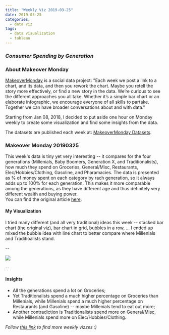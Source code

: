 ```yaml
---
title: "Weekly Viz 2019-03-25"
date: 2019-03-25
categories:
  - data viz
tags:
  - data visualization
  - tableau
---
```


### *Consumer Spending by Generation*


### About Makeover Monday

[MakeoverMonday](http://www.makeovermonday.co.uk/) is a social data project:
"Each week we post a link to a chart, and its data, and then you rework the chart.
Maybe you retell the story more effectively, or find a new story in the data.
We’re curious to see the different approaches you all take. Whether it’s a simple bar chart or an elaborate infographic, we encourage everyone of all skills to partake.
Together we can have broader conversations about and with data."

Starting from Jan 08, 2018, I decided to put aside one hour on Monday weekly to create some visualization and find some insights from the data.

The datasets are published each week at: [MakeoverMonday Datasets](http://www.makeovermonday.co.uk/data/).

### Makeover Monday 20190325

This week's data is tiny yet very interesting -- it compares for the four generations (Millenials, Baby Boomers, Generation X, and Traditionalists), how much they spend on Groceries, General/Misc, Restaurants, Elec/Hobbies/Clothing, Gasoline, and Pharamacies. The data is presented as % of money spent on each category by rach generation, so it always adds up to 100% for each generation. This makes it more comparable among the generations, as they have different age and thus definitely very different wealth and buying power.  
You can find the original article [here](https://finance.yahoo.com/news/chart-reveals-huge-difference-millennials-201133732.html).

#### My Visualization

I tried many different (and all very traditional) ideas this week -- stacked bar chart (the original viz), bar chart in grid, bubbles in a row, ... I ended up mixed the bubble idea with line chart to better compare where Millenials and Traditioalists stand.  

--  
<div class='tableauPlaceholder' id='viz1553581469275' style='position: relative'>
<noscript><a href='#'>
  <img alt=' ' src='https:&#47;&#47;public.tableau.com&#47;static&#47;images&#47;Ma&#47;MakeOverMonday20190325_15535807693430&#47;ConsumerSpendingbyGeneration&#47;1_rss.png' style='border: none' />
</a></noscript>
<object class='tableauViz'  style='display:none;'>
  <param name='host_url' value='https%3A%2F%2Fpublic.tableau.com%2F' /> 
  <param name='embed_code_version' value='3' />
  <param name='site_root' value='' />
  <param name='name' value='MakeOverMonday20190325_15535807693430&#47;ConsumerSpendingbyGeneration' />
  <param name='tabs' value='no' />
  <param name='toolbar' value='yes' />
  <param name='static_image' value='https:&#47;&#47;public.tableau.com&#47;static&#47;images&#47;Ma&#47;MakeOverMonday20190325_15535807693430&#47;ConsumerSpendingbyGeneration&#47;1.png' /> 
  <param name='animate_transition' value='yes' />
  <param name='display_static_image' value='yes' />
  <param name='display_spinner' value='yes' />
  <param name='display_overlay' value='yes' />
  <param name='display_count' value='yes' />
</object></div>              
<script type='text/javascript'>                  
  var divElement = document.getElementById('viz1553581469275');       
  var vizElement = divElement.getElementsByTagName('object')[0];        
  vizElement.style.width='800px';vizElement.style.height='827px';          
  var scriptElement = document.createElement('script');                   
  scriptElement.src = 'https://public.tableau.com/javascripts/api/viz_v1.js';   
  vizElement.parentNode.insertBefore(scriptElement, vizElement);              
</script>
  

--  

#### Insights
* All the generations spend a lot on Groceries;  
* Yet Traditionalists spend a much higher percentage on Groceries than Millenials, while Millenials spend a much higher percentage on Restaurants (and Gasoline) -- maybe Millenials tend to eat out more;  
* Another contradiction is Traditionalists spend more on General/Misc, while Millenials spend more on Elec/Hobbies/Clothing.  


*Follow [this link](https://yudong-94.github.io/personal-website/project/MakeOverMonday2019/) to find more weekly vizzes :)*